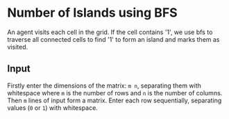 # Number of Islands using BFS

An agent visits each cell in the grid. If the cell contains '1', we use bfs to traverse all connected cells to find '1' to form an island and marks them as visited.

## Input 
Firstly enter the dimensions of the matrix: `m n`, separating them with whitespace where `m` is the number of rows and `n` is the number of columns.
Then `m` lines of input form a matrix. Enter each row sequentially, separating values (`0` or `1`) with whitespace.
